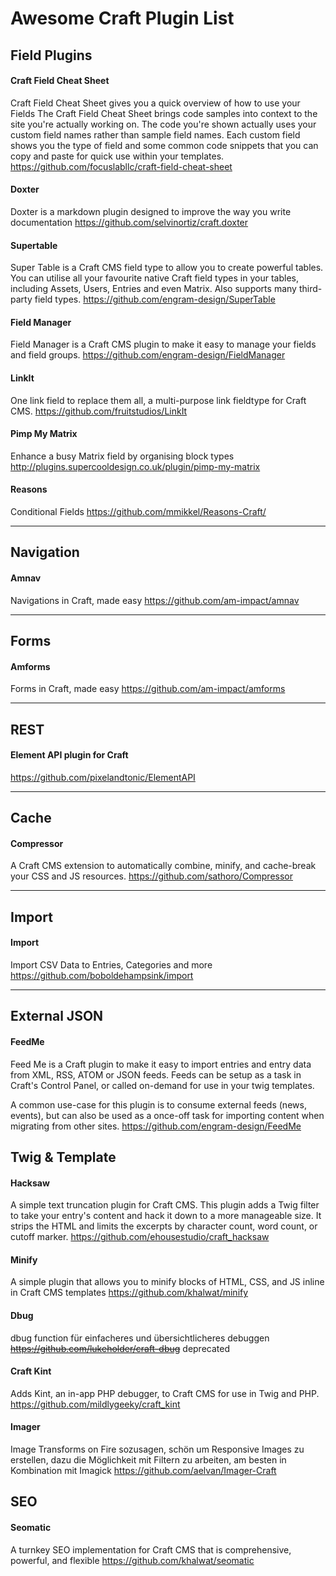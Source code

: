 # Awesome Craft Plugin List

## Field Plugins

#### Craft Field Cheat Sheet
Craft Field Cheat Sheet gives you a quick overview of how to use your Fields
The Craft Field Cheat Sheet brings code samples into context to the site you're actually working on. The code you're shown actually uses your custom field names rather than sample field names. Each custom field shows you the type of field and some common code snippets that you can copy and paste for quick use within your templates.
https://github.com/focuslabllc/craft-field-cheat-sheet

#### Doxter
Doxter is a markdown plugin designed to improve the way you write documentation
https://github.com/selvinortiz/craft.doxter 

#### Supertable
Super Table is a Craft CMS field type to allow you to create powerful tables. You can utilise all your favourite native Craft field types in your tables, including Assets, Users, Entries and even Matrix. Also supports many third-party field types.
https://github.com/engram-design/SuperTable

#### Field Manager
Field Manager is a Craft CMS plugin to make it easy to manage your fields and field groups.
https://github.com/engram-design/FieldManager

#### LinkIt
One link field to replace them all, a multi-purpose link fieldtype for Craft CMS.
https://github.com/fruitstudios/LinkIt

#### Pimp My Matrix
Enhance a busy Matrix field by organising block types
http://plugins.supercooldesign.co.uk/plugin/pimp-my-matrix

#### Reasons
Conditional Fields
https://github.com/mmikkel/Reasons-Craft/

---
  
## Navigation

#### Amnav
Navigations in Craft, made easy
https://github.com/am-impact/amnav 

---

## Forms

#### Amforms
Forms in Craft, made easy
https://github.com/am-impact/amforms 

---

## REST

#### Element API plugin for Craft
https://github.com/pixelandtonic/ElementAPI

---

## Cache

#### Compressor
A Craft CMS extension to automatically combine, minify, and cache-break your CSS and JS resources.
https://github.com/sathoro/Compressor 

---

## Import

#### Import
Import CSV Data to Entries, Categories and more
https://github.com/boboldehampsink/import

---

## External JSON

#### FeedMe
Feed Me is a Craft plugin to make it easy to import entries and entry data from XML, RSS, ATOM or JSON feeds. Feeds can be setup as a task in Craft's Control Panel, or called on-demand for use in your twig templates.

A common use-case for this plugin is to consume external feeds (news, events), but can also be used as a once-off task for importing content when migrating from other sites.
https://github.com/engram-design/FeedMe

## Twig & Template
#### Hacksaw
A simple text truncation plugin for Craft CMS. This plugin adds a Twig filter to take your entry's content and hack it down to a more manageable size. It strips the HTML and limits the excerpts by character count, word count, or cutoff marker.
https://github.com/ehousestudio/craft_hacksaw

#### Minify
A simple plugin that allows you to minify blocks of HTML, CSS, and JS inline in Craft CMS templates
https://github.com/khalwat/minify

#### Dbug
dbug function für einfacheres und übersichtlicheres debuggen
~~https://github.com/lukeholder/craft-dbug~~ 
deprecated

#### Craft Kint
Adds Kint, an in-app PHP debugger, to Craft CMS for use in Twig and PHP.
https://github.com/mildlygeeky/craft_kint

#### Imager
Image Transforms on Fire sozusagen, schön um Responsive Images zu erstellen, dazu die Möglichkeit mit Filtern zu arbeiten, am besten in Kombination mit Imagick
https://github.com/aelvan/Imager-Craft

## SEO
#### Seomatic
A turnkey SEO implementation for Craft CMS that is comprehensive, powerful, and flexible
https://github.com/khalwat/seomatic
